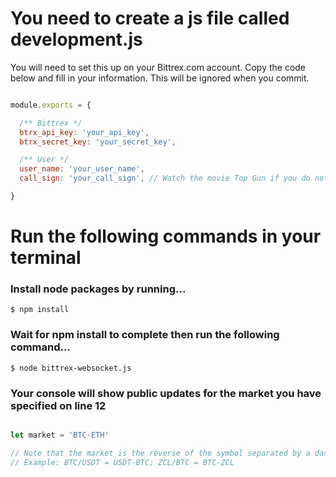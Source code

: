 # You need to create a js file called development.js

You will need to set this up on your Bittrex.com account.  Copy the code below and fill in your information.  This will be ignored when you commit.

```javascript

module.exports = {

  /** Bittrex */
  btrx_api_key: 'your_api_key',
  btrx_secret_key: 'your_secret_key',

  /** User */
  user_name: 'your_user_name',
  call_sign: 'your_call_sign', // Watch the movie Top Gun if you do not understand this ;)

}

```

# Run the following commands in your terminal


### Install node packages by running...

```
$ npm install
```

### Wait for npm install to complete then run the following command...

```
$ node bittrex-websocket.js
```

### Your console will show public updates for the market you have specified on line 12

```javascript

let market = 'BTC-ETH'

// Note that the market is the reverse of the symbol separated by a dash. 
// Example: BTC/USDT = USDT-BTC; ZCL/BTC = BTC-ZCL

```